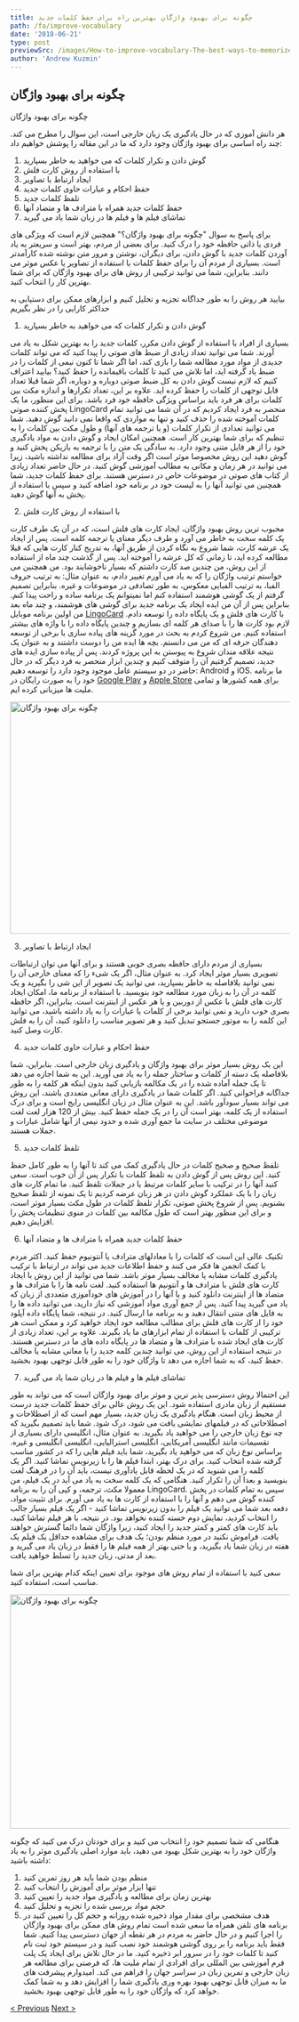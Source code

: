 ```yaml
---
title: چگونه برای بهبود واژگان بهترین راه برای حفظ کلمات جدید
path: /fa/improve-vocabulary
date: '2018-06-21'
type: post
previewSrc: /images/How-to-improve-vocabulary-The-best-ways-to-memorize-new-words.jpg
author: 'Andrew Kuzmin'
---
```

## چگونه برای بهبود واژگان
چگونه برای بهبود واژگان

هر دانش آموزی که در حال یادگیری یک زبان خارجی است، این سوال را مطرح می کند. چند راه اساسی برای بهبود واژگان وجود دارد که ما در این مقاله را پوشش خواهیم داد:
1. گوش دادن و تکرار کلمات که می خواهید به خاطر بسپارید
2. با استفاده از روش کارت فلش
3. ایجاد ارتباط با تصاویر
4. حفظ احکام و عبارات حاوی کلمات جدید
5. تلفظ کلمات جدید
6. حفظ کلمات جدید همراه با مترادف ها و متضاد آنها
7. تماشای فیلم ها و فیلم ها در زبان شما یاد می گیرید

برای پاسخ به سوال "چگونه برای بهبود واژگان؟" همچنین لازم است که ویژگی های فردی یا ذاتی حافظه خود را درک کنید. برای بعضی از مردم، بهتر است و سریعتر به یاد آوردن کلمات جدید با گوش دادن، برای دیگران، نوشتن و مرور متن نوشته شده کارآمدتر است. بسیاری از مردم آن را برای حفظ کلمات با استفاده از تصاویر یا عکس موثر می دانند. بنابراین، شما می توانید ترکیبی از روش های برای بهبود واژگان که برای شما بهترین کار را انتخاب کنید.

بیایید هر روش را به طور جداگانه تجزیه و تحلیل کنیم و ابزارهای ممکن برای دستیابی به حداکثر کارایی را در نظر بگیریم

1. گوش دادن و تکرار کلمات که می خواهید به خاطر بسپارید

بسیاری از افراد با استفاده از گوش دادن مکرر، کلمات جدید را به بهترین شکل به یاد می آورند.
شما می توانید تعداد زیادی از ضبط های صوتی را پیدا کنید که می تواند کلمات جدیدی از مواد مورد مطالعه شما را بازی کند، اما اگر شما تا کنون نیمی از کلمات را در ضبط یاد گرفته اید، اما تلاش می کنید تا کلمات باقیمانده را حفظ کنید؟ بیایید اعتراف کنیم که لازم نیست گوش دادن به کل ضبط صوتی دوباره و دوباره، اگر شما قبلا تعداد قابل توجهی از کلمات را حفظ کرده اید. علاوه بر این، تعداد تکرارها و اندازه مکث بین کلمات برای هر فرد باید براساس ویژگی حافظه خود فرد باشد.
برای این منظور، ما یک پخش کننده صوتی LingoCard منحصر به فرد ایجاد کردیم که در آن شما می توانید تمام کلمات آموخته شده را حذف کنید و تنها به مواردی که واقعا نمی دانید گوش دهید. شما می توانید تعدادی از تکرار کلمات (و یا ترجمه های آنها) و طول مکث بین کلمات را به تنظیم که برای شما بهترین کار است.
همچنین امکان ایجاد و گوش دادن به مواد یادگیری خود را از هر فایل متنی وجود دارد. به سادگی یک متن را با ترجمه به بازیکن پخش کنید و گوش دهید
این روش مخصوصا موثر است اگر وقت آزاد برای مطالعه نداشته باشید، زیرا می توانید در هر زمان و مکانی به مطالب آموزشی گوش کنید.
در حال حاضر تعداد زیادی از کتاب های صوتی در موضوعات خاص در دسترس هستند. برای حفظ کلمات جدید، شما همچنین می توانید آنها را به لیست خود در برنامه خود اضافه کنید و سپس با استفاده از پخش به آنها گوش دهید.

2. با استفاده از روش کارت فلش

محبوب ترین روش بهبود واژگان، ایجاد کارت های فلش است، که در آن یک طرف کارت یک کلمه سخت به خاطر می آورد و طرف دیگر معنای یا ترجمه کلمه است.
پس از ایجاد یک عرشه کارت، شما شروع به نگاه کردن از طریق آنها، به تدریج کنار کارت هایی که قبلا مطالعه کرده اید، تا زمانی که کل عرشه را آموخته اید.
پس از گذشت چند ماه از استفاده از این روش، من چندین صد کارت داشتم که بسیار ناخوشایند بود.
من همچنین می خواستم ترتیب واژگان را که به یاد می آورم تغییر دادم، به عنوان مثال: به ترتیب حروف الفبا، به ترتیب الفبایی معکوس، به طور تصادفی در موضوعات و غیره.
بنابراین تصمیم گرفتم از یک گوشی هوشمند استفاده کنم اما نمیتوانم یک برنامه ساده و راحت پیدا کنم. بنابراین پس از آن من ایده ایجاد یک برنامه جدید برای گوشی های هوشمند، و چند ماه بعد من اولین برنامه موبایل <a href="https://lingocard.com" target="_blank" rel="noopener">LingoCard</a> با کارت های فلش و یک پایگاه داده را توسعه دادم. لازم بود کارت ها را با صدای هر کلمه ای بسازیم و چندین پایگاه داده را با واژه های بیشتر استفاده کنیم. من شروع کردم به بحث در مورد گزینه های پیاده سازی با برخی از توسعه دهندگان حرفه ای که من می دانستم. بچه ها ایده من را دوست داشتند و به عنوان یک نتیجه علاقه مندان شروع به پیوستن به این پروژه کردند. پس از پیاده سازی ایده های جدید، تصمیم گرفتیم آن را متوقف کنیم و چندین ابزار منحصر به فرد دیگر که در حال حاضر در دو سیستم عامل موجود وجود دارد را توسعه دهیم: Android و iOS. ما برنامه خود را به صورت رایگان در <a href="https://play.google.com/store/apps/details?id=com.lingocard.lingocard" target="_blank" rel="noopener">Google Play</a> و <a href="https://itunes.apple.com/us/app/lingocard/id1217076835?mt=8" target="_blank" rel="noopener">Apple Store</a> برای همه کشورها و تمامی ملیت ها میزبانی کرده ایم.

<img class="aligncenter wp-image-7043" src="../images/2018/05/flash-card-Just-develop.png" alt="چگونه برای بهبود واژگان" width="625" height="417" />

3. ایجاد ارتباط با تصاویر

بسیاری از مردم دارای حافظه بصری خوبی هستند و برای آنها می توان ارتباطات تصویری بسیار موثر ایجاد کرد. به عنوان مثال، اگر یک شیء را که معنای خارجی آن را نمی توانید بلافاصله به خاطر بسپارید، می توانید یک تصویر از این شی را بگیرید و یک کلمه در آن را به زبان مورد مطالعه خود بنویسید.
با استفاده از برنامه ما، امکان ایجاد کارت های فلش با عکس از دوربین و یا هر عکس از اینترنت است.
بنابراین، اگر حافظه بصری خوب دارید و نمی توانید برخی از کلمات یا عبارات را به یاد داشته باشید، می توانید این کلمه را به موتور جستجو تبدیل کنید و هر تصویر مناسب را دانلود کنید، آن را به فلش کارت وصل کنید.

4. حفظ احکام و عبارات حاوی کلمات جدید

این یک روش بسیار موثر برای بهبود واژگان و یادگیری زبان خارجی است. بنابراین، شما بلافاصله یک دسته از کلمات و ساختار جمله را به یاد می آورید. این به شما اجازه می دهد تا یک جمله آماده شده را در یک مکالمه بازیابی کنید بدون اینکه هر کلمه را به طور جداگانه فراخوانی کنید.
اگر کلمات شما در یادگیری دارای معانی متعددی باشند، این روش می تواند بسیار سودآور باشد. این به عنوان مثال در زبان انگلیسی رایج است و برای درک استفاده از یک کلمه، بهتر است آن را در یک جمله حفظ کنید.
بیش از 120 هزار لغت لغت موضوعی مختلف در سایت ما جمع آوری شده و حدود نیمی از آنها شامل عبارات و جملات هستند.

5. تلفظ کلمات جدید

تلفظ صحیح و صحیح کلمات در حال یادگیری کمک می کند تا آنها را به طور کامل حفظ کنید.
این روش پس از گوش دادن به تلفظ کلمات با تکرار پس از آن خوب است.
سعی کنید آنها را در ترکیب با سایر کلمات مرتبط یا در جملات تلفظ کنید.
ما تمام کارت های زبان را با یک عملکرد گوش دادن در هر زبان عرضه کردیم تا یک نمونه از تلفظ صحیح بشنویم.
پس از شروع پخش صوتی، تکرار تلفظ کلمات در طول مکث بسیار موثر است، و برای این منظور بهتر است که طول مکالمه بین کلمات در منوی تنظیمات پخش را افزایش دهیم.

6. حفظ کلمات جدید همراه با مترادف ها و متضاد آنها

تکنیک عالی این است که کلمات را با معادلهای مترادف یا آنتونیوم حفظ کنید.
اکثر مردم با کمک انجمن ها فکر می کنند و حفظ اطلاعات جدید می تواند در ارتباط با ترکیب یادگیری کلمات مشابه یا مخالف بسیار موثر باشد.
شما می توانید از این روش با ایجاد کارت های فلش با مترادف ها و آنتونیم ها استفاده کنید.
لغت نامه ها را با مترادف ها و متضاد ها از اینترنت دانلود کنید و یا آنها را در آموزش های خودآموزی متعددی از زبان که یاد می گیرید پیدا کنید. پس از جمع آوری مواد آموزشی که نیاز دارید، می توانید داده ها را به فایل های متنی انتقال دهید و به برنامه ما ارسال کنید. در نتیجه، شما پایگاه داده آپلود خود را از کارت های فلش برای مطالب مطالعه خود ایجاد خواهید کرد و ممکن است هر ترکیبی از کلمات با استفاده از تمام ابزارهای ما یاد بگیرند.
علاوه بر این، تعداد زیادی از کارت های ایجاد شده با مترادف ها و متضاد ها در پایگاه داده های ما در دسترس هستند.
در نتیجه استفاده از این روش، می توانید چندین کلمه جدید را با معانی مشابه یا مخالف حفظ کنید، که به شما اجازه می دهد تا واژگان خود را به طور قابل توجهی بهبود بخشید.

7. تماشای فیلم ها و فیلم ها در زبان شما یاد می گیرید

این احتمالا روش دسترسی پذیر ترین و موثر برای بهبود واژگان است که می تواند به طور مستقیم از زبان مادری استفاده شود.
این یک روش عالی برای حفظ کلمات جدید درست از محیط زبان است. هنگام یادگیری یک زبان جدید، بسیار مهم است که از اصطلاحات و اصطلاحاتی که در فیلمهای نمایشی یافت می شود، درک شود.
شما باید تصمیم بگیرید که چه نوع زبان خارجی را می خواهید یاد بگیرید. به عنوان مثال، انگلیسی دارای بسیاری از تقسیمات مانند انگلیسی آمریکایی، انگلیسی استرالیایی، انگلیسی انگلیسی و غیره. براساس نوع زبان که می خواهید یاد بگیرید، شما باید فیلم هایی را که در کشور مناسب گرفته شده انتخاب کنید.
برای درک بهتر، ابتدا فیلم ها را با زیرنویس تماشا کنید. اگر یک کلمه را می شنوید که در یک لحظه قابل یادآوری نیست، باید آن را در فرهنگ لغت بنویسید و بعدا آن را تکرار کنید.
هنگامی که یک کلمه سخت به یاد می آید در یک فیلم، من معمولا مکث، ترجمه، و کپی آن را به برنامه LingoCard. سپس به تمام کلمات در پخش کننده گوش می دهم و آنها را با استفاده از کارت ها به یاد می آورم.
برای تثبیت مواد، دفعه بعد شما می توانید یک فیلم را بدون زیرنویس تماشا کنید - اگر یک فیلم بسیار جالب را انتخاب کردید، نمایش دوم خسته کننده نخواهد بود.
در نتیجه، با هر فیلم تماشا کنید، باید کارت های کمتر و کمتر جدید را ایجاد کنید، زیرا واژگان شما دائما گسترش خواهند یافت.
فراموش نکنید در مورد منظم بودن؛ یک هدف برای مشاهده حداقل یک فیلم یک هفته در زبان شما یاد بگیرید، و یا حتی بهتر از همه فیلم ها را فقط در زبان یاد می گیرید و بعد از مدتی، زبان جدید را تسلط خواهید یافت.

سعی کنید با استفاده از تمام روش های موجود برای تعیین اینکه کدام بهترین برای شما مناسب است، استفاده کنید.

<img class="aligncenter wp-image-7582" src="../images/2018/05/learn-foreign-language.jpg" alt="چگونه برای بهبود واژگان" width="720" height="421" />

هنگامی که شما تصمیم خود را انتخاب می کنید و برای خودتان درک می کنید که چگونه واژگان خود را به بهترین شکل بهبود می دهید، باید موارد اصلی یادگیری موثر را به یاد داشته باشید:
1. منظم بودن شما باید هر روز تمرین کنید
2. تنها ابزار موثر برای آموزش را انتخاب کنید
3. بهترین زمان برای مطالعه و یادگیری مواد جدید را تعیین کنید
4. حجم مواد بررسی شده را تجزیه و تحلیل کنید
5. هدف مشخصی برای مقدار مواد ذخیره شده روزانه و حجم کل را تعیین کنید
در برنامه های تلفن همراه ما سعی شده است تمام روش های ممکن برای بهبود واژگان را اجرا کنیم و در حال حاضر به مردم در هر نقطه از جهان دسترسی پیدا کنیم. شما فقط باید برنامه را بر روی گوشی هوشمند خود نصب کنید و در سیستم خود ثبت نام کنید تا کلمات خود را در سرور ابر ذخیره کنید.
ما در حال تلاش برای ایجاد یک پلت فرم آموزشی بین المللی برای افرادی از تمام ملیت ها، که فرصتی برای مطالعه هر زبان خارجی و تمرین زبان در سراسر جهان را فراهم می کند. امیدوارم پیشرفت های ما به میزان قابل توجهی بهبود بهره وری یادگیری شما را افزایش دهد و به شما کمک خواهد کرد که واژگان خود را به طور قابل توجهی بهبود بخشید.

<a href="/fa/learn-english-fast">< Previous</a> <a href="/fa/flash-cards">Next ></a>
